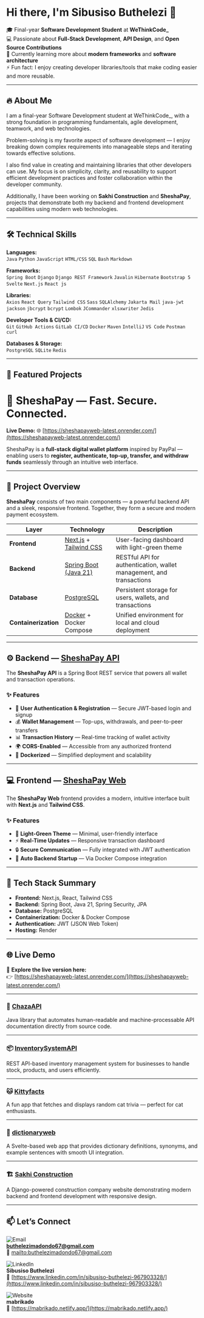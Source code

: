 # Hi there, I'm Sibusiso Buthelezi 👋  

🎓 Final-year **Software Development Student** at **WeThinkCode_**  
💻 Passionate about **Full-Stack Development**, **API Design**, and **Open Source Contributions**  
🌱 Currently learning more about **modern frameworks** and **software architecture**  
⚡ Fun fact: I enjoy creating developer libraries/tools that make coding easier and more reusable.  

---

## 🔥 About Me  
I am a final-year Software Development student at WeThinkCode_, with a strong foundation in programming fundamentals, agile development, teamwork, and web technologies.  

Problem-solving is my favorite aspect of software development — I enjoy breaking down complex requirements into manageable steps and iterating towards effective solutions.  

I also find value in creating and maintaining libraries that other developers can use. My focus is on simplicity, clarity, and reusability to support efficient development practices and foster collaboration within the developer community.  

Additionally, I have been working on **Sakhi Construction** and **SheshaPay**, projects that demonstrate both my backend and frontend development capabilities using modern web technologies.  

---

## 🛠️ Technical Skills  

**Languages:**  
`Java` `Python` `JavaScript` `HTML/CSS` `SQL` `Bash` `Markdown`  

**Frameworks:**  
`Spring Boot` `Django` `Django REST Framework` `Javalin` `Hibernate` `Bootstrap 5` `Svelte` `Next.js` `React js` 

**Libraries:**  
`Axios` `React Query` `Tailwind CSS` `Sass` `SQLAlchemy` `Jakarta Mail` `java-jwt` `jackson` `jbcrypt` `bcrypt` `Lombok` `JCommander` `xlsxwriter` `Jedis`  

**Developer Tools & CI/CD:**  
`Git` `GitHub Actions` `GitLab CI/CD` `Docker` `Maven` `IntelliJ` `VS Code` `Postman` `curl`  

**Databases & Storage:**  
`PostgreSQL` `SQLite` `Redis`  

---

## 📂 Featured Projects  

# 🏦 SheshaPay — Fast. Secure. Connected.

**Live Demo:** 🌐 [https://sheshapayweb-latest.onrender.com/](https://sheshapayweb-latest.onrender.com/)

SheshaPay is a **full-stack digital wallet platform** inspired by PayPal — enabling users to **register, authenticate, top-up, transfer, and withdraw funds** seamlessly through an intuitive web interface.

---

## 🚀 Project Overview

**SheshaPay** consists of two main components — a powerful backend API and a sleek, responsive frontend. Together, they form a secure and modern payment ecosystem.

| Layer | Technology | Description |
|-------|-------------|-------------|
| **Frontend** | [Next.js](https://nextjs.org/) + [Tailwind CSS](https://tailwindcss.com/) | User-facing dashboard with light-green theme |
| **Backend** | [Spring Boot (Java 21)](https://spring.io/projects/spring-boot) | RESTful API for authentication, wallet management, and transactions |
| **Database** | [PostgreSQL](https://www.postgresql.org/) | Persistent storage for users, wallets, and transactions |
| **Containerization** | [Docker](https://www.docker.com/) + Docker Compose | Unified environment for local and cloud deployment |

---

## ⚙️ Backend — [SheshaPay API](https://github.com/mabrikado/sheshapayAPI)

The **SheshaPay API** is a Spring Boot REST service that powers all wallet and transaction operations.

### ✨ Features
- 🔐 **User Authentication & Registration** — Secure JWT-based login and signup  
- 💰 **Wallet Management** — Top-ups, withdrawals, and peer-to-peer transfers  
- 📊 **Transaction History** — Real-time tracking of wallet activity  
- 🌍 **CORS-Enabled** — Accessible from any authorized frontend  
- 🐳 **Dockerized** — Simplified deployment and scalability  

---

## 💻 Frontend — [SheshaPay Web](https://github.com/mabrikado/sheshapayWeb)

The **SheshaPay Web** frontend provides a modern, intuitive interface built with **Next.js** and **Tailwind CSS**.

### ✨ Features
- 🎨 **Light-Green Theme** — Minimal, user-friendly interface  
- ⚡ **Real-Time Updates** — Responsive transaction dashboard  
- 🔒 **Secure Communication** — Fully integrated with JWT authentication  
- 🔁 **Auto Backend Startup** — Via Docker Compose integration  

---

## 🧰 Tech Stack Summary

- **Frontend:** Next.js, React, Tailwind CSS  
- **Backend:** Spring Boot, Java 21, Spring Security, JPA  
- **Database:** PostgreSQL  
- **Containerization:** Docker & Docker Compose  
- **Authentication:** JWT (JSON Web Token)  
- **Hosting:** Render  

---

## 🌐 Live Demo

🚀 **Explore the live version here:**  
👉 [https://sheshapayweb-latest.onrender.com/](https://sheshapayweb-latest.onrender.com/)



---

### 🧩 [ChazaAPI](https://github.com/mabrikado/ChazaAPI)  
Java library that automates human-readable and machine-processable API documentation directly from source code.  

---

### 📦 [InventorySystemAPI](https://github.com/mabrikado/InventorySystemAPI)  
REST API-based inventory management system for businesses to handle stock, products, and users efficiently.  

---

### 🐱 [Kittyfacts](https://github.com/mabrikado/kittyfacts)  
A fun app that fetches and displays random cat trivia — perfect for cat enthusiasts.  

---

### 📖 [dictionaryweb](https://github.com/mabrikado/dictionaryweb)  
A Svelte-based web app that provides dictionary definitions, synonyms, and example sentences with smooth UI integration.  

---

### 🏗️ [Sakhi Construction](https://github.com/mabrikado/construction)  
A Django-powered construction company website demonstrating modern backend and frontend development with responsive design.  

---

## 📫 Let’s Connect  

![Email](https://img.shields.io/badge/Email-red?style=for-the-badge&logo=gmail&logoColor=white)  
**buthelezimadondo67@gmail.com**  
🔗 [mailto:buthelezimadondo67@gmail.com](mailto:buthelezimadondo67@gmail.com)  

![LinkedIn](https://img.shields.io/badge/LinkedIn-blue?style=for-the-badge&logo=linkedin&logoColor=white)  
**Sibusiso Buthelezi**  
🔗 [https://www.linkedin.com/in/sibusiso-buthelezi-967903328/](https://www.linkedin.com/in/sibusiso-buthelezi-967903328/)  

![Website](https://img.shields.io/badge/Website-1abc9c?style=for-the-badge&logo=netlify&logoColor=white)  
**mabrikado**  
🔗 [https://mabrikado.netlify.app/](https://mabrikado.netlify.app/)

